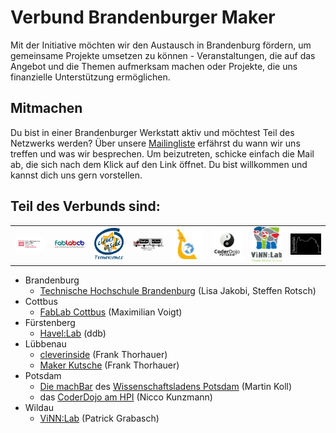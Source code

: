 # Verbund Brandenburger Maker

Mit der Initiative möchten wir den Austausch in Brandenburg fördern, um gemeinsame Projekte umsetzen zu können - Veranstaltungen, die auf das Angebot und die Themen aufmerksam machen oder Projekte, die uns finanzielle Unterstützung ermöglichen.

## Mitmachen 

Du bist in einer Brandenburger Werkstatt aktiv und möchtest Teil des Netzwerks werden? Über unsere [Mailingliste][join-mailing-list] erfährst du wann wir uns treffen und was wir besprechen. Um beizutreten, schicke einfach die Mail ab, die sich nach dem Klick auf den Link öffnet. Du bist willkommen und kannst dich uns gern vorstellen.

## Teil des Verbunds sind:

<table>
  <tr>
    <td width="12%"><a href="https://zhq.th-brandenburg.de/"    ><img src="logos/THB_Werkstatt_Logo_CMYK_pfade.svg" alt="Technische Hochschule Brandenburg"></a></td>
    <td width="12%"><a href="http://fablab-cottbus.de"          ><img src="logos/FabLab-Logo-Cottbus-farbig.png" alt="FabLab Cottbus"></a></td>
    <td width="12%"><a href="http://jfvnet.de/cleverinside/"    ><img src="logos/Technikschule-cleverinside.gif" alt="Maker Kutsche"></a></td>
    <td width="12%"><a href="https://makerkutsche.de/"          ><img src="logos/maker-kutsche-logobeta.png" alt="Maker Kutsche"></a></td>
    <td width="12%"><a href="https://machbar-potsdam.de/"       ><img src="logos/wissenschaftsladen-potsdam.jpg" alt="Wissenschaftsladen Potsdam"></a></td>
    <td width="12%"><a href="https://CoderDojoPotsdam.github.io"><img src="logos/CoderDojo-Potsdam.svg" alt="CoderDojo Potsdam"></a></td>
    <td width="12%"><a href="http://vinnlab.th-wildau.de/"      ><img src="logos/ViNNLabLogo_hoch_ThinkMakeShare.png" alt="ViNN:Lab" /></a></td>
    <td width="12%"><a href="https://www.havellab.org/"    ><img src="logos/havellab.png" alt="Havel:lab Fürstenberg"></a></td>
  </tr>
</table>

- Brandenburg
  - [Technische Hochschule Brandenburg][thb] (Lisa Jakobi, Steffen Rotsch)
- Cottbus
  - [FabLab Cottbus][fcb] (Maximilian Voigt)
- Fürstenberg
   - [Havel:Lab][havel:lab] (ddb)
- Lübbenau
  - [cleverinside][cleverinside] (Frank Thorhauer)
  - [Maker Kutsche][makerkutsche] (Frank Thorhauer)
- Potsdam
  - [Die machBar][machBar] des [Wissenschaftsladens Potsdam][wilap] (Martin Koll)
  - das [CoderDojo am HPI][cdp] (Nicco Kunzmann)
- Wildau
  - [ViNN:Lab][vinn-lab] (Patrick Grabasch)

[join-mailing-list]: mailto:&#109;&#097;&#106;&#111;&#114;&#100;&#111;&#109;&#111;&#064;&#102;&#097;&#098;&#108;&#097;&#098;&#045;&#099;&#111;&#116;&#116;&#098;&#117;&#115;&#046;&#100;&#101;?subject=subscribe&#32;brandenburger-fablab-cottbus-de&body=subscribe&#32;brandenburger-fablab-cottbus-de
[machBar]: https://machbar-potsdam.de/
[vinn-lab]: http://vinnlab.th-wildau.de/
[thb]: https://zhq.th-brandenburg.de/
[cleverinside]: http://jfvnet.de/cleverinside/
[cdp]: https://CoderDojoPotsdam.github.io/
[fcb]: http://fablab-cottbus.de
[makerkutsche]: https://makerkutsche.de/
[wilap]: http://www.wissenschaftsladen-potsdam.de/
[havel:lab]: https://www.havellab.org/

